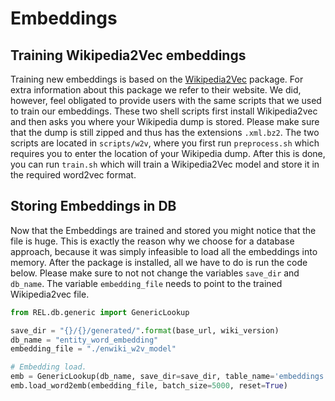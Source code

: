 # Embeddings
## Training Wikipedia2Vec embeddings
Training new embeddings is based on the [Wikipedia2Vec](http://wikipedia2vec.github.io/) package. For extra information
about this package we refer to their website. We did, however, feel obligated to provide users with the same scripts that
we used to train our embeddings. These two shell scripts first install Wikipedia2vec and then asks you where
your Wikipedia dump is stored. Please make sure that the dump is still zipped and thus has the extensions `.xml.bz2`.
The two scripts are located in `scripts/w2v`, where you first run `preprocess.sh` which requires you to enter the
location of your Wikipedia dump. After this is done, you can run `train.sh` which will train a Wikipedia2Vec model and
store it in the required word2vec format.

## Storing Embeddings in DB
Now that the Embeddings are trained and stored you might notice that the file is huge. This is exactly the reason
why we choose for a database approach, because it was simply infeasible to load all the embeddings into memory. After 
the package is installed, all we have to do is run the code below. Please make sure to not not change the variables `save_dir`
and `db_name`. The variable `embedding_file` needs to point to the trained Wikipedia2vec file.

```python
from REL.db.generic import GenericLookup

save_dir = "{}/{}/generated/".format(base_url, wiki_version)
db_name = "entity_word_embedding"
embedding_file = "./enwiki_w2v_model"

# Embedding load.
emb = GenericLookup(db_name, save_dir=save_dir, table_name='embeddings')
emb.load_word2emb(embedding_file, batch_size=5000, reset=True)
```